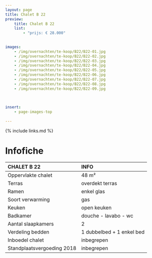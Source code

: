 ```yaml
---
layout: page
title: Chalet B 22
preview: 
    title: Chalet B 22
    list:
        - "prijs: € 28.000"
        
        
images:
    - /img/overnachten/te-koop/B22/B22-01.jpg
    - /img/overnachten/te-koop/B22/B22-02.jpg
    - /img/overnachten/te-koop/B22/B22-03.jpg
    - /img/overnachten/te-koop/B22/B22-04.jpg
    - /img/overnachten/te-koop/B22/B22-05.jpg
    - /img/overnachten/te-koop/B22/B22-06.jpg
    - /img/overnachten/te-koop/B22/B22-07.jpg
    - /img/overnachten/te-koop/B22/B22-08.jpg
    - /img/overnachten/te-koop/B22/B22-09.jpg
    
    
    
insert:
    - page-images-top
    
---
```


{% include links.md %}



# Infofiche 

CHALET B 22                 | INFO        | 
:---------------------------|:------------|
Oppervlakte chalet          |48 m²
Terras                      |overdekt terras
Ramen                       |enkel glas
Soort verwarming            |gas
Keuken                      |open keuken
Badkamer                    |douche - lavabo - wc
Aantal slaapkamers          |2
Verdeling bedden            |1 dubbelbed + 1 enkel bed
Inboedel chalet             |inbegrepen
Standplaatsvergoeding 2018  |inbegrepen
